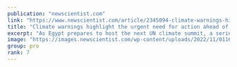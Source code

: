```yaml
---
publication: "newscientist.com"
link: "https://www.newscientist.com/article/2345094-climate-warnings-highlight-the-urgent-need-for-action-ahead-of-cop27/"
title: "Climate warnings highlight the urgent need for action ahead of COP27"
excerpt: "As Egypt prepares to host the next UN climate summit, a series of reports illustrate how much further countries must go to avoid catastrophic global warming"
image: "https://images.newscientist.com/wp-content/uploads/2022/11/01161814/SEI_131710725.jpg"
group: pro
rank: 7
---
```

